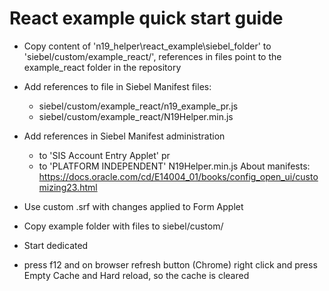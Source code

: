 # React example quick start guide
* Copy content of 'n19_helper\react_example\siebel_folder' to 'siebel/custom/example_react/', references in files point to the example_react folder in the repository
* Add references to file in Siebel Manifest files:
	* siebel/custom/example_react/n19_example_pr.js
	* siebel/custom/example_react/N19Helper.min.js

* Add references in Siebel Manifest administration
	* to 'SIS Account Entry Applet' pr
	* to 'PLATFORM INDEPENDENT' N19Helper.min.js
About manifests: https://docs.oracle.com/cd/E14004_01/books/config_open_ui/customizing23.html
	
* Use custom .srf with changes applied to Form Applet
* Copy example folder with files to siebel/custom/
* Start dedicated
* press f12 and on browser refresh button (Chrome) right click and press Empty Cache and Hard reload, so the cache is cleared